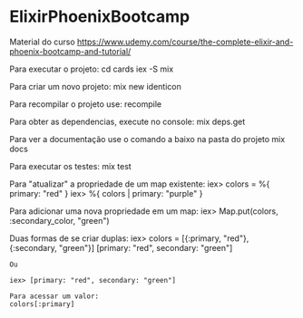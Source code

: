 # ElixirPhoenixBootcamp
Material do curso https://www.udemy.com/course/the-complete-elixir-and-phoenix-bootcamp-and-tutorial/

Para executar o projeto:
    cd cards
    iex -S mix

Para criar um novo projeto:
    mix new identicon

Para recompilar o projeto use:
    recompile

Para obter as dependencias, execute no console:
    mix deps.get

Para ver a documentação use o comando a baixo na pasta do projeto
    mix docs

Para executar os testes:
    mix test

Para "atualizar" a propriedade de um map existente:
    iex> colors = %{ primary: "red" }
    iex> %{ colors | primary: "purple" }

Para adicionar uma nova propriedade em um map:
    iex> Map.put(colors, :secondary_color, "green")

Duas formas de se criar duplas:
    iex> colors = [{:primary, "red"}, {:secondary, "green"}]
    [primary: "red", secondary: "green"]

    Ou

    iex> [primary: "red", secondary: "green"]

    Para acessar um valor:
    colors[:primary]
